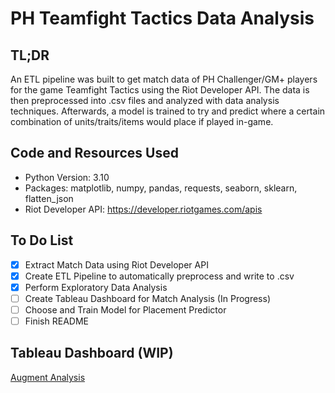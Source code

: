 # PH Teamfight Tactics Data Analysis

## TL;DR

An ETL pipeline was built to get match data of PH Challenger/GM+ players for the game Teamfight Tactics using the Riot Developer API. The data is then preprocessed into .csv files and analyzed with data analysis techniques. Afterwards, a model is trained to try and predict where a certain combination of units/traits/items would place if played in-game.

## Code and Resources Used

- Python Version: 3.10
- Packages: matplotlib, numpy, pandas, requests, seaborn, sklearn, flatten_json
- Riot Developer API: https://developer.riotgames.com/apis

## To Do List

- [x] Extract Match Data using Riot Developer API
- [x] Create ETL Pipeline to automatically preprocess and write to .csv
- [x] Perform Exploratory Data Analysis
- [ ] Create Tableau Dashboard for Match Analysis (In Progress)
- [ ] Choose and Train Model for Placement Predictor
- [ ] Finish README 

## Tableau Dashboard (WIP)

[Augment Analysis](https://public.tableau.com/views/PHTFTAnalysis/2-1Augments?:language=en-US&publish=yes&:display_count=n&:origin=viz_share_link)
